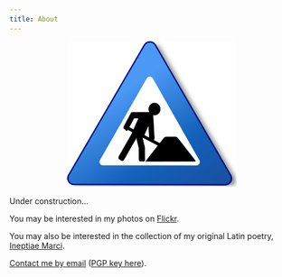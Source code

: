 ```yaml
---
title: About
---
```


<div style="width:100%; text-align:center;">
<a href="https://commons.wikimedia.org/wiki/File:Ambox_warning_blue_construction.svg">
<img width="300px" src="images/under-construction.jpg" alt="Under construction"></img>
</a>
</div>

Under construction…

You may be interested in my photos on [Flickr](https://www.flickr.com/photos/zuocius/).

You may also be interested in the collection of my original Latin poetry, [Ineptiae
Marci](http://ineptiae.tumblr.com).

[Contact me by email](mailto:marc@disputation.es) ([PGP key here](https://sks-keyservers.net/pks/lookup?op=get&search=0xCD712062CF2A5857)).
